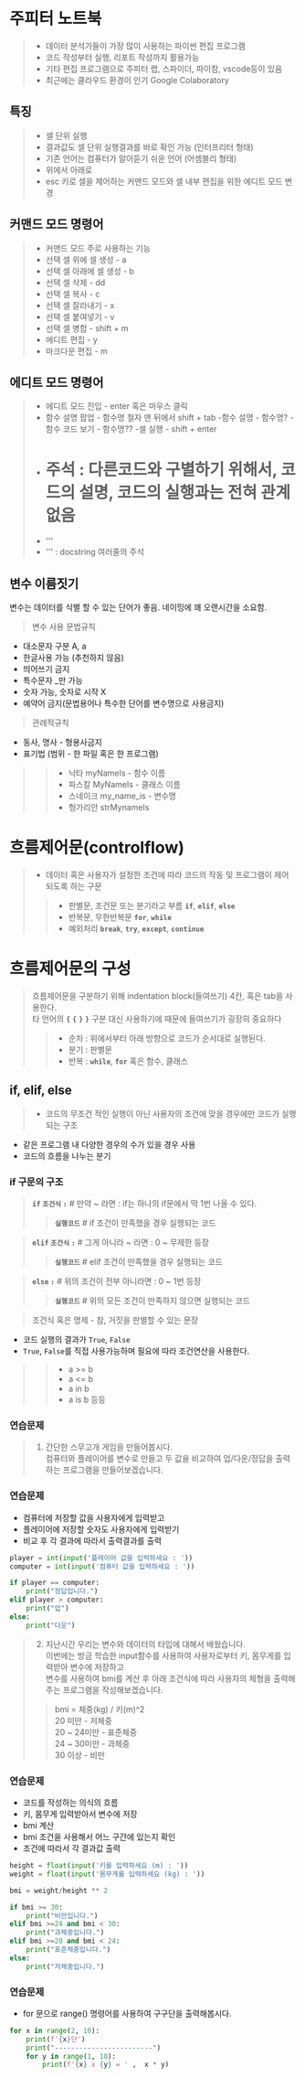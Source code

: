 # 주피터 노트북

> - 데이터 분석가들이 가장 많이 사용하는 파이썬 편집 프로그램  
> - 코드 작성부터 실행, 리포트 작성까지 활용가능  
> - 기타 편집 프로그램으로 주피터 랩, 스파이더, 파이참, vscode등이 있음  
> - 최근에는 클라우드 환경이 인기 Google Colaboratory

## 특징

> - 셀 단위 실행
> - 결과값도 셀 단위 실행결과를 바로 확인 가능 (인터프리터 형태)
> - 기존 언어는 컴퓨터가 알아듣기 쉬운 언어 (어셈블리 형태)
> - 위에서 아래로
> - esc 키로 셀을 제어하는 커맨드 모드와 셀 내부 편집을 위한 에디트 모드 변경

## 커맨드 모드 명령어

> - 커맨드 모드 주로 사용하는 기능
> - 선택 셀 위에 셀 생성 - a
> - 선택 셀 아래에 셀 생성 - b
> - 선택 셀 삭제 - dd
> - 선택 셀 복사 - c
> - 선택 셀 잘라내기 - x
> - 선택 셀 붙여넣기 - v
> - 선택 셀 병합 - shift + m
> - 에디트 편집 - y
> - 마크다운 편집 - m

## 에디트 모드 명령어

> - 에디트 모드 진입 - enter 혹은 마우스 클릭
> - 함수 설명 팝업 - 함수명 철자 맨 뒤에서 shift + tab
> -함수 설명 - 함수명?
> -함수 코드 보기 - 함수명??
> -셀 실행 - shift + enter
> - # 주석 : 다른코드와 구별하기 위해서, 코드의 설명, 코드의 실행과는 전혀 관계없음
> - ''' 
> -   ''' : docstring 여러줄의 주석

## 변수 이름짓기

변수는 데이터를 식별 할 수 있는 단어가 좋음. 네이밍에 꽤 오랜시간을 소요함.

>변수 사용 문법규칙
- 대소문자 구분 A, a
- 한글사용 가능 (추천하지 않음)
- 띄어쓰기 금지
- 특수문자 _만 가능
- 숫자 가능, 숫자로 시작 X
- 예약어 금지(문법용어나 특수한 단어를 변수명으로 사용금지)

>관례적규칙
- 동사, 명사 - 형용사금지
- 표기법 (범위 - 한 파일 혹은 한 프로그램)  
>> - 낙타 myNameIs - 함수 이름  
>> - 파스칼 MyNameIs - 클래스 이름  
>> - 스네이크 my_name_is - 변수명  
>> - 헝가리안 strMynameIs  


# 흐름제어문(controlflow)
> - 데이터 혹은 사용자가 설정한 조건에 따라 코드의 작동 및 프로그램이 제어 되도록 하는 구문  
>> - 판별문, 조건문 또는 분기라고 부름 **`if`**, **`elif`**, **`else`**  
>> - 반복문, 무한반복문 **`for`**, **`while`**
>> - 예외처리 **`break`**, **`try`**, **`except`**, **`continue`**
    
# 흐름제어문의 구성
> 흐름제어문을 구분하기 위해 indentation block(들여쓰기) 4칸, 혹은 tab을 사용한다.  
타 언어의 **`{`** **`{`** **`}`** **`}`** 구분 대신 사용하기에 때문에 들여쓰기가 굉장히 중요하다
>> - 순차 : 위에서부터 아래 방향으로 코드가 순서대로 실행된다.  
>> - 분기 : 판별문  
>> - 반복 : **`while`**, **`for`** 혹은 함수, 클래스  

## if, elif, else
> - 코드의 무조건 적인 실행이 아닌 사용자의 조건에 맞을 경우에만 코드가 실행되는 구조  
- 같은 프로그램 내 다양한 경우의 수가 있을 경우 사용  
- 코드의 흐름을 나누는 분기  

### if 구문의 구조

> **`if` `조건식` `:`** # 만약 ~ 라면 : if는 하나의 if문에서 딱 1번 나올 수 있다.  
>>**`실행코드`**  # if 조건이 만족했을 경우 실행되는 코드

> **`elif` `조건식` `:`** # 그게 아니라 ~ 라면 : 0 ~ 무제한 등장  
>>**`실행코드`**  # elif 조건이 만족했을 경우 실행되는 코드

>**`else` `:`** # 위의 조건이 전부 아니라면 : 0 ~ 1번 등장  
>>**`실행코드`**  # 위의 모든 조건이 만족하지 않으면 실행되는 코드

> 조건식 혹은 명제 - 참, 거짓을 판별할 수 있는 문장
- 코드 실행의 결과가 `True`, `False`
- `True`, `False`를 직접 사용가능하며 필요에 따라 조건연산을 사용한다.
>> - a >= b
>> - a <= b
>> - a in b
>> - a is b 등등

### 연습문제
> 1. 간단한 스무고개 게임을 만들어봅시다.  
컴퓨터와 플레이어를 변수로 만들고 두 값을 비교하여 업/다운/정답을 출력하는 프로그램을 만들어보겠습니다.

### 연습문제
- 컴퓨터에 저장할 값을 사용자에게 입력받고
- 플레이어에 저장할 숫자도 사용자에게 입력받기
- 비교 후 각 결과에 따라서 출력결과를 출력
```python
player = int(input('플레이어 값을 입력하세요 : '))
computer = int(input('컴퓨터 값을 입력하세요 : '))

if player == computer:
    print("정답입니다.")
elif player > computer:
    print("업") 
else:
    print("다운")
```
> 2. 지난시간 우리는 변수와 데이터의 타입에 대해서 배웠습니다.  
이번에는 방금 학습한 input함수를 사용하여 사용자로부터 키, 몸무게를 입력받아 변수에 저장하고  
변수를 사용하여 bmi를 계산 후 아래 조건식에 따라 사용자의 체형을 출력해주는 프로그램을 작성해보겠습니다.  
>>bmi = 체중(kg) / 키(m)^2  
20 미만 - 저체중  
20 ~ 24미만 - 표준체중  
24 ~ 30미만 - 과체중  
30 이상 - 비만  


### 연습문제
- 코드를 작성하는 의식의 흐름
- 키, 몸무게 입력받아서 변수에 저장
- bmi 계산
- bmi 조건을 사용해서 어느 구간에 있는지 확인
- 조건에 따라서 각 결과값 출력

```python
height = float(input('키를 입력하세요 (m) : '))
weight = float(input('몸무게를 입력하세요 (kg) : '))

bmi = weight/height ** 2

if bmi >= 30:
    print("비만입니다.")
elif bmi >=24 and bmi < 30:
    print("과체중입니다.")
elif bmi >=20 and bmi < 24:
    print("표준체중입니다.")
else:
    print("저체중입니다.")
```

### 연습문제
-  for 문으로 range() 명령어를 사용하여 구구단을 출력해봅시다.

```python
for x in range(2, 10):
    print(f'{x}단')
    print("------------------------")
    for y in range(1, 10):
        print(f'{x} x {y} = ' ,  x * y)
```
